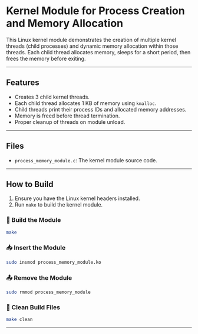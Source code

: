 # Kernel Module for Process Creation and Memory Allocation

This Linux kernel module demonstrates the creation of multiple kernel threads (child processes) and dynamic memory allocation within those threads. Each child thread allocates memory, sleeps for a short period, then frees the memory before exiting.

---

## Features

- Creates 3 child kernel threads.
- Each child thread allocates 1 KB of memory using `kmalloc`.
- Child threads print their process IDs and allocated memory addresses.
- Memory is freed before thread termination.
- Proper cleanup of threads on module unload.

---

## Files

- `process_memory_module.c`: The kernel module source code.

---

## How to Build

1. Ensure you have the Linux kernel headers installed.
2. Run `make` to build the kernel module.

### 🔧 Build the Module

```bash
make
```

### 📥 Insert the Module

```bash
sudo insmod process_memory_module.ko
```

### 📤 Remove the Module

```bash
sudo rmmod process_memory_module
```

### 🧹 Clean Build Files

```bash
make clean
```

---
